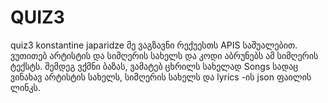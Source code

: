 # QUIZ3
quiz3 konstantine japaridze
მე ვაგზავნი რექუესთს APIS საშუალებით. ვუთითებ არტისტის და სიმღერის სახელს და კოდი აბრუნებს ამ სიმღერის ტექსტს. შემდეგ ვქმნი ბაზას, ვამატებ ცხრილს სახელად Songs
სადაც ვინახავ არტისტის სახელს, სიმღერის სახელს და lyrics -ის json ფაილის ლინკს.
